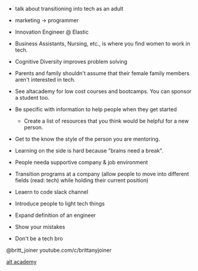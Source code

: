
- talk about transitioning into tech as an adult
- marketing -> programmer
- Innovation Engineer @ Elastic
- Business Assistants, Nursing, etc., is where you find women to work in tech.
- Cognitive Diversity improves problem solving
- Parents and family shouldn't assume that their female family members aren't interested in tech.
- See altacademy for low cost courses and bootcamps.  You can sponsor a student too.
- Be specific with information to help people when they get started
    - Create a list of resources that you think would be helpful for a new person.
- Get to the know the style of the person you are mentoring.
- Learning on the side is hard because "brains need a break".
- People needa supportive company & job environment
- Transition programs at a company (allow people to move into different fields (read: tech) while holding their current position)

- Leaern to code slack channel
- Introduce people to light tech things
- Expand definition of an engineer
- Show your mistakes
- Don't be a tech bro

@britt_joiner
youtube.com/c/brittanyjoiner


[alt academy](https://www.altacademy.org/)
